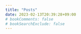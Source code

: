 ```yaml
---
title: "Posts"
date: 2023-02-13T20:39:28+09:00
# bookComments: false
# bookSearchExclude: false
---
```

